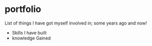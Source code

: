 # portfolio
List of things I have got myself involved in; some years ago and now!
- Skills I have built
- knowledge Gained

